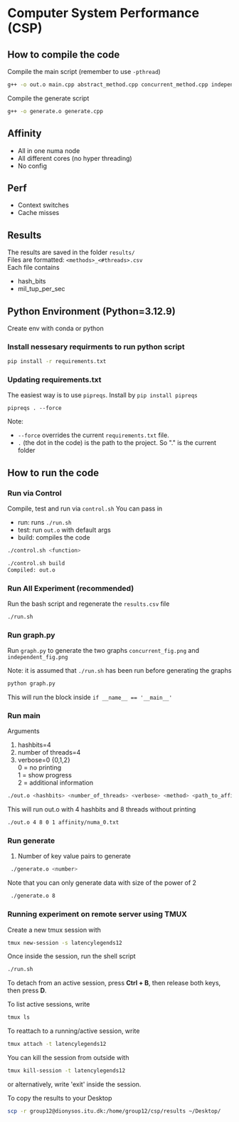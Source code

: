 # Computer System Performance (CSP)

## How to compile the code

Compile the main script (remember to use `-pthread`)
```bash
g++ -o out.o main.cpp abstract_method.cpp concurrent_method.cpp independent_method.cpp -pthread
```

Compile the generate script
```bash
g++ -o generate.o generate.cpp
```
## Affinity
- All in one numa node
- All different cores (no hyper threading)
- No config

## Perf
- Context switches
- Cache misses


## Results

The results are saved in the folder `results/`  
Files are formatted: `<methods>_<#threads>.csv`  
Each file contains
- hash_bits
- mil_tup_per_sec

## Python Environment (Python=3.12.9)

Create env with conda or python

### Install nessesary requirments to run python script
```bash
pip install -r requirements.txt
```

### Updating requirements.txt

The easiest way is to use `pipreqs`. Install by `pip install pipreqs`   
```
pipreqs . --force
```
Note: 
- `--force` overrides the current `requirements.txt` file.
- `.` (the dot in the code) is the path to the project. So "." is the current folder


## How to run the code

### Run via Control 

Compile, test and run via `control.sh`
You can pass in
- run: runs `./run.sh`
- test: run `out.o` with default args
- build: compiles the code

```bash
./control.sh <function>
```

```bash
./control.sh build
Compiled: out.o
```


### Run All Experiment (recommended)
Run the bash script and regenerate the `results.csv` file
```bash
./run.sh
```

### Run graph.py
Run `graph.py` to generate the two graphs `concurrent_fig.png` and `independent_fig.png`

Note: it is assumed that `./run.sh` has been run before generating the graphs

```bash
python graph.py
```

This will run the block inside `if __name__ == '__main__'`

### Run main
Arguments
1. hashbits=4
2. number of threads=4
3. verbose=0 {0,1,2}  
    0 = no printing  
    1 = show progress  
    2 = additional information  

```bash
./out.o <hashbits> <number_of_threads> <verbose> <method> <path_to_affinity_file>
```
This will run out.o with 4 hashbits and 8 threads without printing
```bash
./out.o 4 8 0 1 affinity/numa_0.txt
```

### Run generate
1. Number of key value pairs to generate
```bash
 ./generate.o <number>
```
Note that you can only generate data with size of the power of 2
```bash
 ./generate.o 8
```

### Running experiment on remote server using TMUX

Create a new tmux session with
```bash
tmux new-session -s latencylegends12
```

Once inside the session, run the shell script
```bash
./run.sh
```

To detach from an active session, press **Ctrl + B**, then release both keys, then press **D**.

To list active sessions, write
```bash
tmux ls
```

To reattach to a running/active session, write
```bash
tmux attach -t latencylegends12
```

You can kill the session from outside with
```bash
tmux kill-session -t latencylegends12
```
or alternatively, write 'exit' inside the session.

To copy the results to your Desktop
```bash
scp -r group12@dionysos.itu.dk:/home/group12/csp/results ~/Desktop/
```
